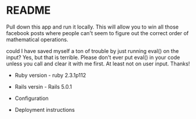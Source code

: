 # README

Pull down this app and run it locally. This will allow you to win all those facebook posts where people can't seem to figure out the correct order of mathematical operations. 

could I have saved myself a ton of trouble by just running eval() on the input? Yes, but that is terrible. Please don't ever put eval() in your code unless you call and clear it with me first. At least not on user input. Thanks!

* Ruby version - ruby 2.3.1p112

* Rails versin - Rails 5.0.1

* Configuration

* Deployment instructions
